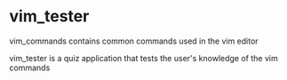 # vim_tester

vim_commands contains common commands used in the vim editor

vim_tester is a quiz application that tests the user's knowledge of the vim commands
